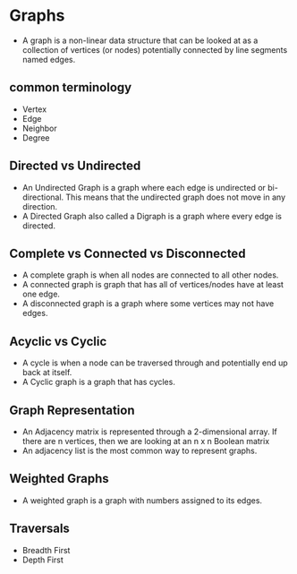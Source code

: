 # Graphs

- A graph is a non-linear data structure that can be looked at as a collection of vertices (or nodes) potentially connected by line segments named edges.

## common terminology

- Vertex 
- Edge 
- Neighbor
- Degree

## Directed vs Undirected

- An Undirected Graph is a graph where each edge is undirected or bi-directional. This means that the undirected graph does not move in any direction.
- A Directed Graph also called a Digraph is a graph where every edge is directed.

## Complete vs Connected vs Disconnected
- A complete graph is when all nodes are connected to all other nodes.
- A connected graph is graph that has all of vertices/nodes have at least one edge.
- A disconnected graph is a graph where some vertices may not have edges.

## Acyclic vs Cyclic
- A cycle is when a node can be traversed through and potentially end up back at itself.
- A Cyclic graph is a graph that has cycles.

## Graph Representation
- An Adjacency matrix is represented through a 2-dimensional array. If there are n vertices, then we are looking at an n x n Boolean matrix
- An adjacency list is the most common way to represent graphs.

## Weighted Graphs
- A weighted graph is a graph with numbers assigned to its edges.

## Traversals
- Breadth First
- Depth First
